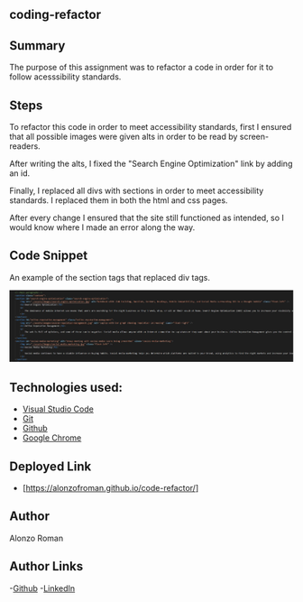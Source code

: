 ## coding-refactor


## Summary
The purpose of this assignment was to refactor a code in order for it to follow acesssibility standards.

## Steps
To refactor this code in order to meet accessibility standards, first I ensured that all possible images were given alts in order to be read by screen-readers. 

After writing the alts, I fixed the "Search Engine Optimization" link by adding an id.

Finally, I replaced all divs with sections in order to meet accessibility standards. I replaced them in both the html and css pages. 

After every change I ensured that the site still functioned as intended, so I would know where I made an error along the way. 

## Code Snippet
An example of the section tags that replaced div tags.

<img src="./assets/read-images/refactor-snippet.jpg">


## Technologies used:
- [Visual Studio Code](https://code.visualstudio.com/)
- [Git](https://git-scm.com/)
- [Github](https://github.com/)
- [Google Chrome](https://www.google.com/chrome/)

## Deployed Link
* [https://alonzofroman.github.io/code-refactor/]


## Author
Alonzo Roman

## Author Links
-[Github](https://github.com/alonzofroman)
-[LinkedIn](https://www.linkedin.com/in/alonzo-roman/)




